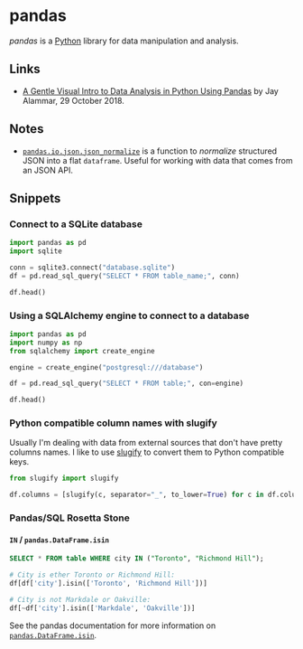 # pandas

<dfn>pandas</dfn> is a [Python](README.md) library for data manipulation and analysis.

## Links

*   [A Gentle Visual Intro to Data Analysis in Python Using Pandas](https://jalammar.github.io/gentle-visual-intro-to-data-analysis-python-pandas/) by Jay Alammar, 29 October 2018.

## Notes

-   [`pandas.io.json.json_normalize`](https://pandas.pydata.org/pandas-docs/stable/generated/pandas.io.json.json_normalize.html) is a function to _normalize_ structured JSON into a flat `dataframe`. Useful for working with data that comes from an JSON API.

## Snippets

### Connect to a SQLite database

```python
import pandas as pd
import sqlite

conn = sqlite3.connect("database.sqlite")
df = pd.read_sql_query("SELECT * FROM table_name;", conn)

df.head()
```

### Using a SQLAlchemy engine to connect to a database

```python
import pandas as pd
import numpy as np
from sqlalchemy import create_engine

engine = create_engine("postgresql:///database")

df = pd.read_sql_query("SELECT * FROM table;", con=engine)

df.head()
```

### Python compatible column names with slugify

Usually I'm dealing with data from external sources that don't have pretty columns names. I like to use [slugify](https://pypi.python.org/pypi/awesome-slugify) to convert them to Python compatible keys.

```python
from slugify import slugify

df.columns = [slugify(c, separator="_", to_lower=True) for c in df.columns]
```

### Pandas/SQL Rosetta Stone

#### `IN` / `pandas.DataFrame.isin`

```sql
SELECT * FROM table WHERE city IN ("Toronto", "Richmond Hill");
```

```python
# City is ether Toronto or Richmond Hill:
df[df['city'].isin(['Toronto', 'Richmond Hill'])]

# City is not Markdale or Oakville:
df[~df['city'].isin(['Markdale', 'Oakville'])]
```

See the pandas documentation for more information on [`pandas.DataFrame.isin`](https://pandas.pydata.org/pandas-docs/stable/generated/pandas.DataFrame.isin.html).
